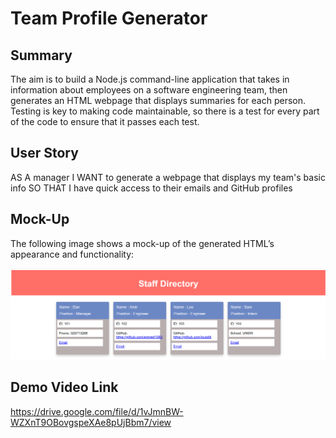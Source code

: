 # Team Profile Generator

## Summary

The aim is to build a Node.js command-line application that takes in information about employees on a software engineering team, then generates an HTML webpage that displays summaries for each person. Testing is key to making code maintainable, so there is a test for every part of the code to ensure that it passes each test.

## User Story

AS A manager
I WANT to generate a webpage that displays my team's basic info
SO THAT I have quick access to their emails and GitHub profiles

## Mock-Up

The following image shows a mock-up of the generated HTML’s appearance and functionality:

![staff directory snapshot.](./snapshot1.png)

## Demo Video Link

https://drive.google.com/file/d/1vJmnBW-WZXnT9OBovgspeXAe8pUjBbm7/view
